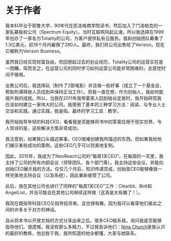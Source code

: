 # 关于作者

我本科毕业于耶鲁大学，90年代在凯洛格商学院读书，然后加入了门洛帕克的一家私募股权公司（Spectrum Equity）。当时互联网风起云涌，所以我选择在1999年创办了一家名为Totality的公司，为客户提供私有云服务。我和创始团队筹集了1.3亿美元，前18个月内雇佣了280人。最终，我们将公司出售给了Verizon，现在它被称为Verizon Business。

虽然我已经实现财富自由，但回想起过去的创业经历，Totality公司的运营实在是一团糟。简而言之，在运营公司的同时学习如何运营公司是非常困难的，总感觉时间不够用。

出售公司后，我选择玩（制作了2部电影）并且做一些好事（成立了一个基金会，帮助刑满释放人员找到并保持正当工作）。但我一直在想，作为创始人，我如何能提升我的成就。所以，当我在2011年我带着家人回到硅谷定居时，我开始研究我应该如何建立一家伟大的公司。我使用了基本的三种学习方法：阅读、与专业人士交谈和实践。通过实践，我是指，最终的学习工具：教学。

我开始指导年轻的科技CEO，看看我是否能够将书中的答案应用于现实世界。令人惊讶的是，这些解决方案非常成功。

我注意到，如果我口头描述某事，CEO很难创建我所描述的东西。但如果我给他们展示某些成功的案例，这些CEO几乎可以完美地复制。

因此，2015年，我成为了NeoReach公司的“每周1天CEO”。在每周的一天里，我主持了公司的所有内部会议（领导团队、各个部门等）。我主持这些会议，并能向创始CEO展示我的方法。仅仅几个月后，知识传递完成，创始首CEO能够像我一样完美地主持会议（以及系统），因此重新接管了公司。

此后，我在其他公司也进行了同样的“每周1天CEO”工作：Clearbit、Bolt和AngelList，并且可能会在其他公司继续这样做（这真是太有趣了！）。

我现在既指导科技CEO又指导投资者。这也很有趣，因为我可以看穿他们彼此之间的许多关于对方的神话。

自从将本书以开放文档的方式分享出来之后，很多CEO联系我，询问我是否能够指导他们。很遗憾，我没有那么多精力，不过我告诉他们：[Nina Church](https://medium.com/@ninachurch/time-for-a-coach-7b600cc69260)是我认识的最好的教练，他远胜于我，我所知道的他全都懂，大家与她联系。
